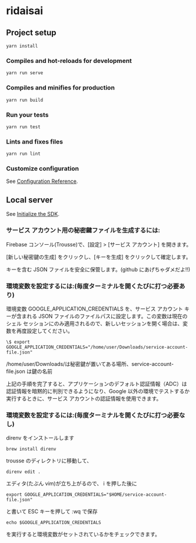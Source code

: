 # ridaisai

## Project setup

```
yarn install
```

### Compiles and hot-reloads for development

```
yarn run serve
```

### Compiles and minifies for production

```
yarn run build
```

### Run your tests

```
yarn run test
```

### Lints and fixes files

```
yarn run lint
```

### Customize configuration

See [Configuration Reference](https://cli.vuejs.org/config/).

## Local server

See [Initialize the SDK](https://firebase.google.com/docs/admin/setup#initialize_the_sdk).

### サービス アカウント用の秘密鍵ファイルを生成するには:

Firebase コンソール(Trousse)で、[設定] > [サービス アカウント] を開きます。

[新しい秘密鍵の生成] をクリックし、[キーを生成] をクリックして確定します。

キーを含む JSON ファイルを安全に保管します。(github にあげちゃダメだよ!!)

### 環境変数を設定するには:(毎度ターミナルを開くたびに打つ必要あり)

環境変数 GOOGLE_APPLICATION_CREDENTIALS を、サービス アカウント キーが含まれる JSON ファイルのファイルパスに設定します。この変数は現在のシェル セッションにのみ適用されるので、新しいセッションを開く場合は、変数を再度設定してください。

```
\$ export GOOGLE_APPLICATION_CREDENTIALS="/home/user/Downloads/service-account-file.json"
```

/home/user/Downloads/は秘密鍵が置いてある場所、service-account-file.json は鍵の名前

上記の手順を完了すると、アプリケーションのデフォルト認証情報（ADC）は認証情報を暗黙的に判別できるようになり、Google 以外の環境でテストするか実行するときに、サービス アカウントの認証情報を使用できます。

### 環境変数を設定するには:(毎度ターミナルを開くたびに打つ必要なし)

direnv をインストールします

```
brew install direnv
```

trousse のディレクトリに移動して、

```
direnv edit .
```

エディタ(たぶん vim)が立ち上がるので、 i を押した後に

```
export GOOGLE_APPLICATION_CREDENTIALS="$HOME/service-account-file.json"
```

と書いて ESC キーを押して :wq で保存

```
echo $GOOGLE_APPLICATION_CREDENTIALS
```

を実行すると環境変数がセットされているかをチェックできます。
